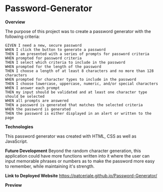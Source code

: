 # Password-Generator

**Overview**

The purpose of this project was to create a password generator with the following criteria:

```
GIVEN I need a new, secure password
WHEN I click the button to generate a password
THEN I am presented with a series of prompts for password criteria
WHEN prompted for password criteria
THEN I select which criteria to include in the password
WHEN prompted for the length of the password
THEN I choose a length of at least 8 characters and no more than 128 characters
WHEN prompted for character types to include in the password
THEN I choose lowercase, uppercase, numeric, and/or special characters
WHEN I answer each prompt
THEN my input should be validated and at least one character type should be selected
WHEN all prompts are answered
THEN a password is generated that matches the selected criteria
WHEN the password is generated
THEN the password is either displayed in an alert or written to the page
```

**Technologies**

This password generator was created with HTML, CSS as well as JavaScript.

**Future Development**
Beyond the random character generation, this application could have more functions written into it where the user can input memorable phrases or numbers as to make the password more easy to remember, while maintaining it's strength.

**Link to Deployed Website**
https://patceriale.github.io/Password-Generator/

**Preview**
